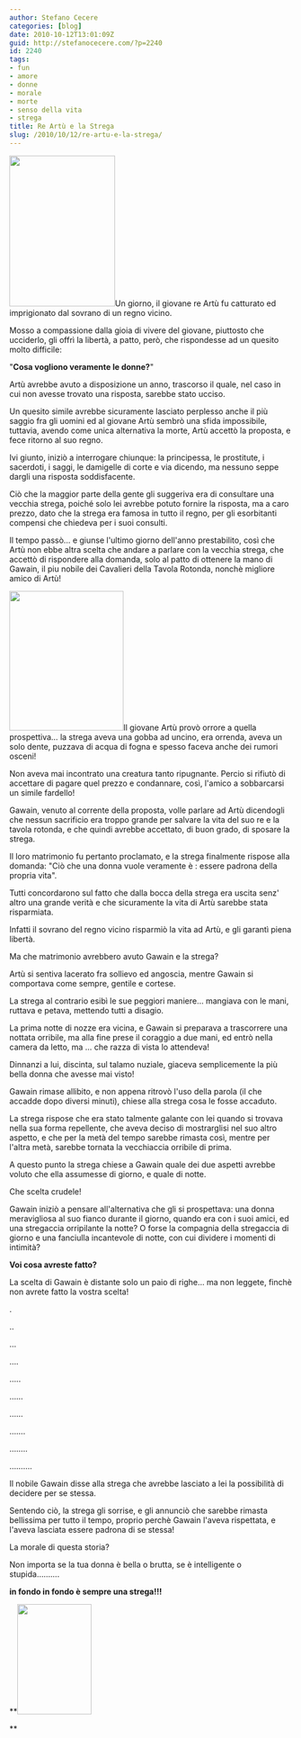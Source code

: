 ```yaml
---
author: Stefano Cecere
categories: [blog]
date: 2010-10-12T13:01:09Z
guid: http://stefanocecere.com/?p=2240
id: 2240
tags:
- fun
- amore
- donne
- morale
- morte
- senso della vita
- strega
title: Re Artù e la Strega
slug: /2010/10/12/re-artu-e-la-strega/
---
```


<img class="alignleft size-full wp-image-2245" title="re-artù" src="http://stefanocecere.com/wp-content/uploads/sites/3/2010/10/re-artù.jpeg" alt="" width="188" height="268" />Un giorno, il giovane re Artù fu catturato ed imprigionato dal sovrano di un regno vicino.

Mosso a compassione dalla gioia di vivere del giovane, piuttosto che ucciderlo, gli offrì la libertà, a patto, però, che rispondesse ad un quesito molto difficile:
  
"**Cosa vogliono veramente le donne?**"

Artù avrebbe avuto a disposizione un anno, trascorso il quale, nel caso in cui non avesse trovato una risposta, sarebbe stato ucciso.

Un quesito simile avrebbe sicuramente lasciato perplesso anche il più saggio fra gli uomini ed al giovane Artù sembrò una sfida impossibile, tuttavia, avendo come unica alternativa la morte, Artù accettò la proposta, e fece ritorno al suo regno.

Ivi giunto, iniziò a interrogare chiunque: la principessa, le prostitute, i sacerdoti, i saggi, le damigelle di corte e via dicendo, ma nessuno seppe dargli una risposta soddisfacente.

Ciò che la maggior parte della gente gli suggeriva era di consultare una vecchia strega, poiché solo lei avrebbe potuto fornire la risposta, ma a caro prezzo, dato che la strega era famosa in tutto il regno, per gli esorbitanti compensi che chiedeva per i suoi consulti.

Il tempo passò… e giunse l'ultimo giorno dell'anno prestabilito, così che Artù non ebbe altra scelta che andare a parlare con la vecchia strega, che accettò di rispondere alla domanda, solo al patto di ottenere la mano di Gawain, il piu nobile dei Cavalieri della Tavola Rotonda, nonchè migliore amico di Artù!

<img class="alignright size-full wp-image-2246" title="strega" src="http://stefanocecere.com/wp-content/uploads/sites/3/2010/10/strega.jpeg" alt="" width="203" height="248" />Il giovane Artù provò orrore a quella prospettiva… la strega aveva una gobba ad uncino, era orrenda, aveva un solo dente, puzzava di acqua di fogna e spesso faceva anche dei rumori osceni!

Non aveva mai incontrato una creatura tanto ripugnante. Percio si rifiutò di accettare di pagare quel prezzo e condannare, così, l'amico a sobbarcarsi un simile fardello!

Gawain, venuto al corrente della proposta, volle parlare ad Artù dicendogli che nessun sacrificio era troppo grande per salvare la vita del suo re e la tavola rotonda, e che quindi avrebbe accettato, di buon grado, di sposare la strega.

Il loro matrimonio fu pertanto proclamato, e la strega finalmente rispose alla domanda: "Ciò che una donna vuole veramente è : essere padrona della propria vita".

Tutti concordarono sul fatto che dalla bocca della strega era uscita senz' altro una grande verità e che sicuramente la vita di Artù sarebbe stata risparmiata.

Infatti il sovrano del regno vicino risparmiò la vita ad Artù, e gli garantì piena libertà.

Ma che matrimonio avrebbero avuto Gawain e la strega?
  
Artù si sentiva lacerato fra sollievo ed angoscia, mentre Gawain si comportava come sempre, gentile e cortese.

La strega al contrario esibì le sue peggiori maniere… mangiava con le mani, ruttava e petava, mettendo tutti a disagio.

La prima notte di nozze era vicina, e Gawain si preparava a trascorrere una nottata orribile, ma alla fine prese il coraggio a due mani, ed entrò nella camera da letto, ma … che razza di vista lo attendeva!

Dinnanzi a lui, discinta, sul talamo nuziale, giaceva semplicemente la più bella donna che avesse mai visto!

Gawain rimase allibito, e non appena ritrovò l'uso della parola (il che accadde dopo diversi minuti), chiese alla strega cosa le fosse accaduto.

La strega rispose che era stato talmente galante con lei quando si trovava nella sua forma repellente, che aveva deciso di mostrarglisi nel suo altro aspetto, e che per la metà del tempo sarebbe rimasta così, mentre per l'altra metà, sarebbe tornata la vecchiaccia orribile di prima.

A questo punto la strega chiese a Gawain quale dei due aspetti avrebbe voluto che ella assumesse di giorno, e quale di notte.

Che scelta crudele!

Gawain iniziò a pensare all'alternativa che gli si prospettava: una donna meravigliosa al suo fianco durante il giorno, quando era con i suoi amici, ed una stregaccia orripilante la notte? O forse la compagnia della stregaccia di giorno e una fanciulla incantevole di notte, con cui dividere i momenti di intimità?

**Voi cosa avreste fatto?**

La scelta di Gawain è distante solo un paio di righe… ma non leggete, finchè non avrete fatto la vostra scelta!

.

..

…

….

…..

……

……

…….

……..

……….

Il nobile Gawain disse alla strega che avrebbe lasciato a lei la possibilità di decidere per se stessa.

Sentendo ciò, la strega gli sorrise, e gli annunciò che sarebbe rimasta bellissima per tutto il tempo, proprio perchè Gawain l'aveva rispettata, e l'aveva lasciata essere padrona di se stessa!

La morale di questa storia?

Non importa se la tua donna è bella o brutta, se è intelligente o stupida……….
  
 **in fondo in fondo è sempre una strega!!!**

**<img class="aligncenter size-full wp-image-2248" title="streghetta" src="http://stefanocecere.com/wp-content/uploads/sites/3/2010/10/streghetta.jpeg" alt="" width="132" height="196" />
  
**